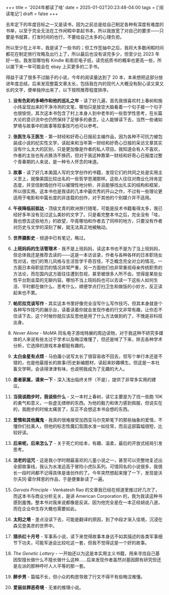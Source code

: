 +++
title = '2024年都读了啥'
date = 2025-01-02T20:23:48-04:00
tags = ['阅读笔记']
draft = false
+++

去年定下的年度目标之一又是读书，因为之前总是给自己制定各种有深度有难度的书单，以至于完全无法在工作闲暇中拿起书本，所以我放宽了对自己的要求——只要是书就算，打发时间的也行，不要给自己太多的心理负担。

所以至少在上半年，我是读了一些书的；但工作签抽中之后，我将大多数闲暇时间都花在制定旅行攻略及出行上了，所以最后也没有读完多少，但至少比 2023 年好一些。我发现哪怕有 Kindle 和索尼电子纸，读完纸质书的概率也更高一些，所以接下来一年可能会在 ebay 上买更多的二手书。

得益于读了很多不过脑子的小说，今年的阅读量达到了 20 本，本来想把这部分放进年度总结，后来发现整篇文章太长，包括我在内的现代人大概没有耐心读又臭又长的文字，便单独拎出来了，以下按照推荐程度排序。

1. **没有色彩的多崎作和他的巡礼之年** - 读了好几遍，首先我很喜欢村上春树和施小炜呈现出来的干净冷冽的文笔，哪怕只是放空大脑看着一个句子接一个句子也很愉悦，其次这本书包含了村上本身人到中老年的一些哲学性思考，在长篇大论的意识流中也仍然保持了足够多的悬念，让人能够读下去，当然一些诸如梦境与故事中的故事等叙事技巧也可以参考。

2. **张医生与王医生** - 第一财经和好奇心日报前主编作品，因为各种不可抗力被包装成小说的纪实性文学，读起来和当年第一财经和好奇心日报的采访文章其实没有什么太大的区别，只是更加像是作者的私人项目。我知道会有人不喜欢，作者的主张也有点换汤不换药，但对于我这种靠第一财经和好奇心日报度过整个青春期的人来说，是一种令人怀念的味道。

3. **故事** - 读了好几本美国人写的文学创作的书籍，发现它们的共同之处是实用主义至上，就像美国比较出名的一些哲学思潮那样。这些人往往对商业化持肯定态度，并坚信剧情创作可以被理性地分析、并且能够找出扎实的结构和框架，所以很实用。这本书也是我读的几本中最优秀的开山之作，不过有一些理论更适用于电影和中篇长度的非连载的创作，对于其他的个别媒介并不适用。

4. **午夜降临前抵达** - 顶级文青的欧洲旅行随笔，可能是技术书籍看得太多，我已经好多年没有见过这么美妙的文字了。只是看完整本书之后，完全没有「哇，我也想去这些地方」的欲望，毕竟哪怕和作者去了同样的地方，只要没有作者对历史与文学的深刻了解，就无法真正地被触动。

5. **世界摄影史** - 频道中已有笔记，略过。

6. **上班妈妈的生活管理术** - 我不是上班妈妈，读这本书也不是为了当上班妈妈，但总体我还是推荐去读的——这是一本访谈录，作者与各种各样的日本职场女性对话，他们的育儿风格与生活哲学千奇百怪，不乏概念完全对立的情况。一方面日本母职惩罚的情况非常严重，另一方面他们也非常重视母亲传统职责的方法论，而在国内这方面往往遭到忽视，甚至被很多人所不齿，觉得是某些女性平台割韭菜的无聊内容。哪怕不当上班妈妈也可以去读一下这些人如何生活、平时都在做什么、思考什么，顺便学点打扫卫生和做饭的小妙方，反正读起来也不累。

7. **帕尼拉克谈写作** - 其实这本书里好像完全没写什么写作技巧，但其本身就是个各种写作技巧的展示台，读着读着你就会发现作者的行文非常有趣，让你忍不住读下去，这个时候你就应该反思他是用了什么方法做到的了，不愧是非科班出身。

8. _Never Alone_ - MoMA 同名电子游戏特展的周边读物，对于我这种不研究多媒体的人来说有些太过于学术以及晦涩难懂了，但还是啃了下来，除去各种学术分析，它选择的游戏本身都挺有趣的。

9. **太白金星有点烦** - 马伯庸小说写太长了很容易收不回去，但写个单行本还是不错的，也是他最擅长的故事/历史新编题材，读起来妙趣横生。但这是一本社畜文学啊，会读得津津有味，也说明我成为了无趣的大人。

10. **患者家属，请来一下** - 深入浅出临终关怀（不是），提供了非常多实用的建议。

11. **当我谈跑步时，我谈些什么** - 又一本村上春树，读它主要是为了找一些跑 10K 的勇气和意义，一些虚无缥缈的东西。为他的毅力和体力感到佩服，但说实在的，我跑步的时候太痛苦了，反正不会想这本书会想的东西。

12. **爱情和其他魔鬼** - 我真的很难接受加西亚马尔克斯笔下的那些抽象的爱情，不懂你们拉美人，但他的标志性魔幻氛围水准一如往常，而且这部篇幅很短，比较好读。

13. **后来呢，后来怎么了** - 关于死亡的绘本，有趣、温柔，最后的开放式结局引发思考。

14. **法老的诅咒** - 这是我小学时期最喜欢的儿童小说之一，甚至可以完整地复述出全部故事线，我认为水准远高于冒险小虎队系列。可惜同名的小说很多，我很长一段时间都不记得具体是谁创作的了。今年突然想起来搜了一下，发现是沃尔夫冈·霍尔拜恩的作品，于是便重新读了一遍。

15. _Gervais Principle_ - Venkatesh Rao 的文章我已经在频道里推过好几次了，而这本书与商业分析无关，是讲 American Corporation 的，我为我读这种书感到羞愧。整本书对我来说都像是反讽，因为他完全是在一本正经胡说八道，而在企业中生存大概也需要如此。

16. **太阳之塔** - 差点没读下去，可能是翻译的原因，到了中段才渐入佳境，沉浸在森见登美彦的世界中。

17. **猎杀红十月号** - 军事系小说，读下来觉得故事本身远不如其描述的各类军事细节下功夫，可能军迷会比较吃这一套，但我不觉得这是一个好的故事。

18. _The Genetic Lottery_ - 一开始还以为这是本实用主义书籍，用来寻找自己基因型擅长做什么不擅长做什么这种……后来发现作者虽然对基因颇有研究但还是左派的那种呼吁人人平等的那一套。

19. **醉步男** - 篇幅不长，但小众的构思导致了行文不得不有些晦涩难懂。

20. **爱丽丝罪恶奇境** - 无害的推理小说。
